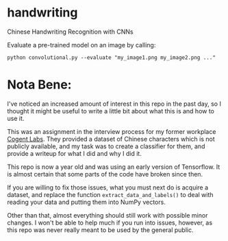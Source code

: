 # handwriting
Chinese Handwriting Recognition with CNNs

Evaluate a pre-trained model on an image by calling:
```
python convolutional.py --evaluate "my_image1.png my_image2.png ..."
```

# Nota Bene:

I've noticed an increased amount of interest in this repo in the past day, so I thought it might be useful to write a little bit about what this is and how to use it.

This was an assignment in the interview process for my former workplace [Cogent Labs](https://www.cogent.co.jp/). They provided a dataset of Chinese characters which is not publicly available, and my task was to create a classifier for them, and provide a writeup for what I did and why I did it.

This repo is now a year old and was using an early version of Tensorflow. It is almost certain that some parts of the code have broken since then.

If you are willing to fix those issues, what you must next do is acquire a dataset, and replace the function `extract_data_and_labels()` to deal with reading your data and putting them into NumPy vectors.

Other than that, almost everything should still work with possible minor changes. I won't be able to help much if you run into issues, however, as this repo was never really meant to be used by the general public.

